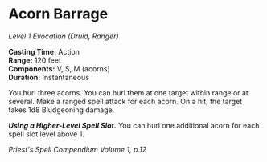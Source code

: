 # Acorn Barrage
*Level 1 Evocation (Druid, Ranger)*

**Casting Time:** Action  
**Range:** 120 feet  
**Components:** V, S, M (acorns)  
**Duration:** Instantaneous

You hurl three acorns. You can hurl them at one target within range or at several. Make a ranged spell attack for each acorn. On a hit, the target takes 1d8 Bludgeoning damage.

***Using a Higher-Level Spell Slot.*** You can hurl one additional acorn for each spell slot level above 1.


*Priest's Spell Compendium Volume 1, p.12*